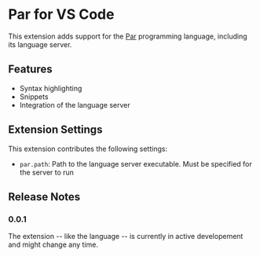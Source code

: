 # Par for VS Code

This extension adds support for the [Par](https://github.com/faiface/par-lang) programming language, including its language server.

## Features

- Syntax highlighting
- Snippets
- Integration of the language server

## Extension Settings

This extension contributes the following settings:

* `par.path`: Path to the language server executable. Must be specified for the server to run

<!--## Known Issues

Calling out known issues can help limit users opening duplicate issues against your extension.-->

## Release Notes

### 0.0.1

The extension -- like the language -- is currently in active developement and might change any time.